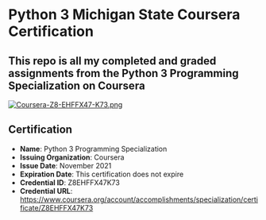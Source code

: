 # Python 3 Michigan State Coursera Certification

## This repo is all my completed and graded assignments from the Python 3 Programming Specialization on Coursera

[![Coursera-Z8-EHFFX47-K73.png](https://i.postimg.cc/cCMjK3XP/Coursera-Z8-EHFFX47-K73.png)](https://postimg.cc/n9rTgX81)

## Certification

- **Name**: Python 3 Programming Specialization
- **Issuing Organization**: Coursera
- **Issue Date**: November 2021
- **Expiration Date**: This certification does not expire
- **Credential ID**: Z8EHFFX47K73
- **Credential URL**: <https://www.coursera.org/account/accomplishments/specialization/certificate/Z8EHFFX47K73>
